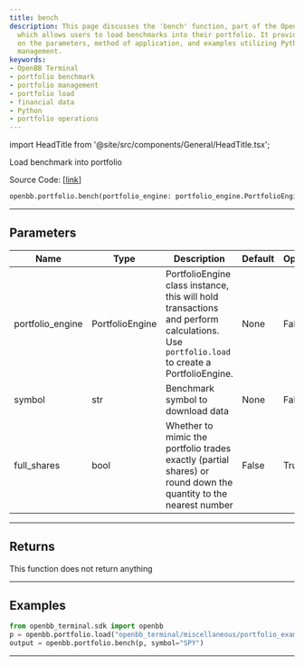 ```yaml
---
title: bench
description: This page discusses the 'bench' function, part of the OpenBB Terminal,
  which allows users to load benchmarks into their portfolio. It provides details
  on the parameters, method of application, and examples utilizing Python for portfolio
  management.
keywords:
- OpenBB Terminal
- portfolio benchmark
- portfolio management
- portfolio load
- financial data
- Python
- portfolio operations
---
```


import HeadTitle from '@site/src/components/General/HeadTitle.tsx';

<HeadTitle title="portfolio.bench - Reference | OpenBB SDK Docs" />

Load benchmark into portfolio

Source Code: [[link](https://github.com/OpenBB-finance/OpenBBTerminal/tree/main/openbb_terminal/portfolio/portfolio_model.py#L93)]

```python
openbb.portfolio.bench(portfolio_engine: portfolio_engine.PortfolioEngine, symbol: str, full_shares: bool = False)
```

---

## Parameters

| Name | Type | Description | Default | Optional |
| ---- | ---- | ----------- | ------- | -------- |
| portfolio_engine | PortfolioEngine | PortfolioEngine class instance, this will hold transactions and perform calculations.<br/>Use `portfolio.load` to create a PortfolioEngine. | None | False |
| symbol | str | Benchmark symbol to download data | None | False |
| full_shares | bool | Whether to mimic the portfolio trades exactly (partial shares) or round down the<br/>quantity to the nearest number | False | True |


---

## Returns

This function does not return anything

---

## Examples

```python
from openbb_terminal.sdk import openbb
p = openbb.portfolio.load("openbb_terminal/miscellaneous/portfolio_examples/holdings/example.csv")
output = openbb.portfolio.bench(p, symbol="SPY")
```

---
